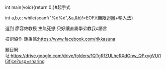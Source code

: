 int main(void){return 0;}#起手式


int a,b,c;    while(scanf("%d%d",&a,&b)!=EOF){無限迴圈+輸入法}


選到 廖容佐教授 生無死戀 只好讓直屬學弟教我c語言

技術協作  鍾秉儒:https://www.facebook.com/rikkasuna

題目網址:https://drive.google.com/drive/folders/1QTgRfZULheRXdOnw_QPxygVUi1l3fjce?usp=sharing


